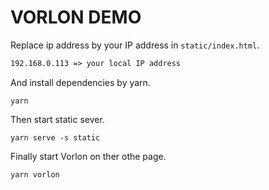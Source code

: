 # VORLON DEMO

Replace ip address by your IP address in `static/index.html`.

```txt
192.168.0.113 => your local IP address
```

And install dependencies by yarn.

```shell
yarn
```

Then start static sever.

```shell
yarn serve -s static
```

Finally start Vorlon on ther othe page.

```shell
yarn vorlon
```